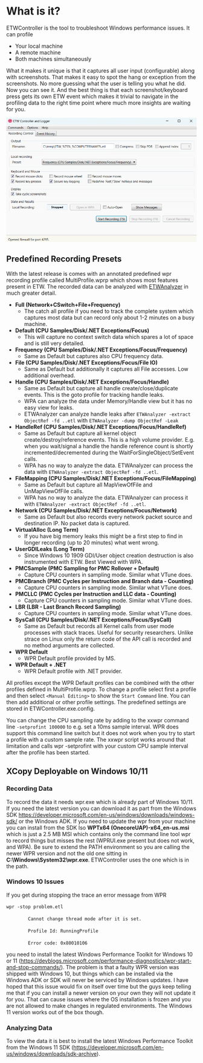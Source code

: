 ﻿# What is it?

ETWController is the tool to troubleshoot Windows performance issues. It can profile

* Your local machine
* A remote machine
* Both machines simultaneously

What it makes it unique is that it captures all user input (configurable) along with screenshots. That makes it easy to spot the hang or exception from the screenshots. No more guessing what the user is telling you what he did. Now you can see it. And the best thing is that each screenshot/keyboard press gets its own ETW event which makes it trivial to navigate in 
the profiling data to the right time point where much more insights are waiting for you. 

![Main UI](ETWController/Documentation/Images/MainUI.png)

## Predefined Recording Presets
With the latest release is comes with an annotated predefined wpr recording profile called MultiProfile.wprp which shows most features present in ETW.
The recorded data can be analyzed with [ETWAnalyzer](https://github.com/Siemens-Healthineers/ETWAnalyzer) in much greater detail. 

- **Full (Network+CSwitch+File+Frequency)**
  -  The catch all profile if you need to track the complete system which captures most data but can record only about 1-2 minutes on a busy machine.
- **Default (CPU Samples/Disk/.NET Exceptions/Focus)**
  -  This will capture no context switch data which spares a lot of space and is still very detailed.
- **Frequency (CPU Samples/Disk/.NET Exceptions/Focus/Frequency)**
   - Same as Default but captures also CPU frequency data. 
- **File (CPU Samples/Disk/.NET Exceptions/Focus/File IO)**
  -  Same as Default but additionally it captures all File accesses. Low additional overhead.
- **Handle (CPU Samples/Disk/.NET Exceptions/Focus/Handle)**
  - Same as Default but capture all handle create/close/duplicate events. This is the goto profile for tracking handle leaks.
  - WPA can analyze the data under Memory/Handle view but it has no easy view for leaks. 
  - ETWAnalyzer can analyze handle leaks after  ```ETWAnalyzer -extract ObjectRef -fd ..etl``` with ```ETWAnalyzer -dump ObjectRef -Leak```
- **HandleRef (CPU Samples/Disk/.NET Exceptions/Focus/HandleRef)**
  -  Same as Default but capture all kernel object create/destroy/reference events. This is a high volume provider. 
     E.g. when you wait/signal a handle the handle reference count is shortly incremented/decremented during the WaitForSingleObject/SetEvent calls. 
   - WPA has no way to analyze the data. ETWAnalyzer can process the data with ```ETWAnalyzer -extract ObjectRef -fd ..etl```.
- **FileMapping (CPU Samples/Disk/.NET Exceptions/Focus/FileMapping)**
  - Same as Default but capture all MapViewOfFile and UnMapViewOfFile calls. 
  - WPA has no way to analyze the data. ETWAnalyzer can process it with ```ETWAnalyzer -extract ObjectRef -fd ..etl```.    
- **Network (CPU Samples/Disk/.NET Exceptions/Focus/Network)**
  -  Same as Default but also records every network packet source and destination IP. No packet data is captured.
- **VirtualAlloc (Long Term)**
  - If you have big memory leaks this might be a first step to find in longer recording (up to 20 minutes) what went wrong. 
- **UserGDILeaks (Long Term)**
  - Since Windows 10 1909 GDI/User object creation destruction is also instrumented with ETW. Best Viewed with WPA.
- **PMCSample (PMC Sampling for PMC Rollover + Default)**
   - Capture CPU counters in sampling mode. Similar what VTune does.
- **PMCBranch (PMC Cycles per Instruction and Branch data - Counting)**
  - Capture CPU counters in sampling mode. Similar what VTune does.
- **PMCLLC (PMC Cycles per Instruction and LLC data - Counting)**
  - Capture CPU counters in sampling mode. Similar what VTune does.
- **LBR (LBR - Last Branch Record Sampling)**
  - Capture CPU counters in sampling mode. Similar what VTune does.
- **SysCall (CPU Samples/Disk/.NET Exceptions/Focus/SysCall)**
   - Same as Default but records all Kernel calls from user mode processes with stack traces. Useful for security researchers.
    Unlike strace on Linux only the return code of the API call is recorded and no method arguments are collected.
- **WPR Default**
  - WPR Default profile provided by MS. 
- **WPR Default + .NET**
   - WPR Default profile with .NET provider.

All profiles except the WPR Default profiles can be combined with the other profiles defined in MultiProfile.wprp. To change a profile select first a profile and then select ```<Manual Editing>``` to show the ```Start Command``` line.
You can then add additional or other profile settings. The predefined settings are stored in ETWController.exe.config.

You can change the CPU sampling rate by adding to the xxwpr command line ```-setprofint 100000``` to e.g. set a 10ms sample interval. WPR does support this command line switch 
but it does not work when you try to start a profile with a custom sample rate. The xxwpr script works around that limitation and calls wpr -setprofint with your custom CPU sample 
interval after the profile has been started.

## XCopy Deployable on Windows 10/11

### Recording Data
To record the data it needs wpr.exe which is already part of Windows 10/11. If you need the latest version you can download it as part from the Windows SDK https://developer.microsoft.com/en-us/windows/downloads/windows-sdk/ or the Windows ADK. If you need to update the wpr from your machine you can install from the SDK Iso **WPTx64 (OnecoreUAP)-x64_en-us.msi** which is just a 2.5 MB MSI which contains only the command line tool wpr to record things but misses the rest (WPRUI.exe present but does not work, and WPA).
Be sure to extend the PATH environment so you are calling the newer WPR version and not the old one sitting in **C:\Windows\System32\wpr.exe**. ETWController uses the one which is in the path.

### Windows 10 Issues
If you get during stopping the trace an error message from WPR
```
wpr -stop problem.etl

        Cannot change thread mode after it is set.

        Profile Id: RunningProfile

        Error code: 0x80010106
```
you need to install the latest Windows Performance Toolkit for Windows 10 or 11 (https://devblogs.microsoft.com/performance-diagnostics/wpr-start-and-stop-commands/). The problem is that a faulty WPR version was shipped with Windows 10, but things which can be installed
via the Windows ADK or SDK will never be serviced by Windows updates. I have hoped that this issue would fix on itself over time but the guys keep telling me that if you can install a newer
version on your own they will not update it for you. That can cause issues where the OS installation is frozen and you are not allowed to make changes in regulated environments. The Windows 11 
version works out of the box though. 
### Analyzing Data
To view the data it is best to install the latest Windows Performance Toolkit from the Windows 11 SDK (https://developer.microsoft.com/en-us/windows/downloads/sdk-archive).

 
